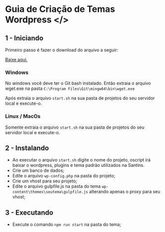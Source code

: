 # Guia de Criação de Temas Wordpress </>

## 1 - Iniciando

<p>Primeiro passo é fazer o download do arquivo a seguir:</p>
<a href="downloads/start.zip" download>Baixe aqui.</a>

### Windows
No windows você deve ter o Git bash instalado. Então extraia o arquivo wget.exe na pasta 
`C:\Program Files\Git\mingw64\bin\wget.exe`

Após extraia o arquivo `start.sh` na sua pasta de projetos do seu servidor local e execute-o.

### Linux / MacOs
Somente extraia o arquivo `start.sh` na sua pasta de projetos do seu servidor local e execute-o.

## 2 - Instalando

* Ao executar o arquivo `start.sh` digite o nome do projeto, oscript irá baixar o wordpress, plugins e tema padrão utilizados na Santins.
* Crie um banco de dados;
* Edite o arquivo `wp-config.php` na pasta do projeto;
* Crie um vhost para seu projeto;
* Edite o arquivo gulpfile.js na pasta do tema `wp-content\themes\seutema\gulpfile.js` alterando apenas o proxy para seu vhost;

## 3 - Executando
* Execute o comando `npm run start` na pasta do tema;